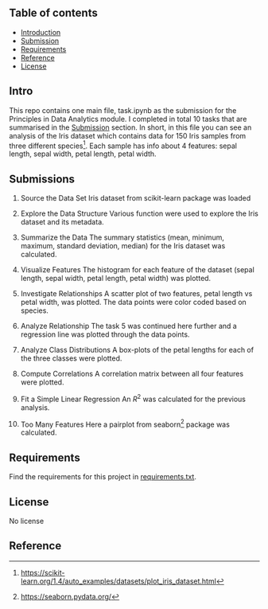 ## Table of contents
* [Introduction](#Intro)
* [Submission](#Submission)
* [Requirements](#Requirements)
* [Reference](#Reference)
* [License](#License)

## Intro
This repo contains one main file, task.ipynb as the submission for the Principles in Data Analytics module. I completed in total 10 tasks that are summarised in the [Submission](#Submission) section. In short, in this file you can see an analysis of the Iris dataset which contains data for 150 Iris samples from three different species[^1]. Each sample has info about 4 features: sepal length, sepal width, petal length, petal width. 


## Submissions
1. Source the Data Set 
Iris dataset from scikit-learn package was loaded

2. Explore the Data Structure
Various function were used to explore the Iris dataset and its metadata.

3. Summarize the Data
The summary statistics (mean, minimum, maximum, standard deviation, median) for the Iris dataset was calculated.

4. Visualize Features
The histogram for each feature of the dataset (sepal length, sepal width, petal length, petal width) was plotted.

5. Investigate Relationships
A scatter plot of two features, petal length vs petal width, was plotted. The data points were color coded based on species.

6. Analyze Relationship
The task 5 was continued here further and a regression line was plotted through the data points.

7. Analyze Class Distributions
A box-plots of the petal lengths for each of the three classes were plotted.

8. Compute Correlations
A correlation matrix between all four features were plotted.

9. Fit a Simple Linear Regression
An $R^{2}$ was calculated for the previous analysis.

10. Too Many Features
Here a pairplot from seaborn[^2] package was calculated.

## Requirements
Find the requirements for this project in [requirements.txt](requirements.txt).


## License
No license

## Reference
[^1]: https://scikit-learn.org/1.4/auto_examples/datasets/plot_iris_dataset.html
[^2]: https://seaborn.pydata.org/
